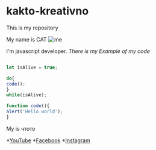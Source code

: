 # kakto-kreativno
This is my repository

My name is CAT
![me](https://yt3.googleusercontent.com/ytc/AIdro_nalEeK-2snQX8pqfTeIpBptWOFrLAcoZM7YdkDt8zjqis=s900-c-k-c0x00ffffff-no-rj)


I'm javascript developer. *There is my Example of my code*

```javascript

let isAlive = true;

do{
code();
}
while(isAlive);

function code(){
alert('Hello world');
}
```
My is чтото

*[YouTube](https://www.youtube.com/?app=desktop&gl=UA&hl=uk)
*[Facebook](https://www.facebook.com/?locale=uk_UA)
*[Instagram](https://www.instagram.com/)
